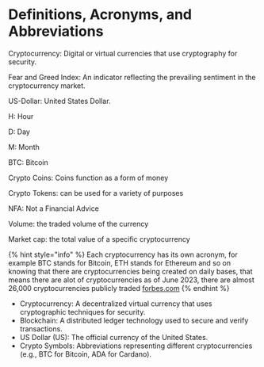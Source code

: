 # Definitions, Acronyms, and Abbreviations

Cryptocurrency: Digital or virtual currencies that use cryptography for security.&#x20;

Fear and Greed Index: An indicator reflecting the prevailing sentiment in the cryptocurrency market.&#x20;

US-Dollar: United States Dollar.

H: Hour

D: Day

M: Month

BTC: Bitcoin

Crypto Coins: Coins function as a form of money

Crypto Tokens: can be used for a variety of purposes

NFA: Not a Financial Advice

Volume: the traded volume of the currency&#x20;

Market cap: the total value of a specific cryptocurrency

{% hint style="info" %}
Each cryptocurrency has its own acronym, for example BTC stands for Bitcoin, ETH stands for Ethereum and so on knowing that there are cryptocurrencies being created on daily bases, that means there are alot of cryptocurrencies as of June 2023, there are almost 26,000 cryptocurrencies publicly traded [forbes.com](https://www.forbes.com/advisor/au/investing/cryptocurrency/different-types-of-cryptocurrencies-explained/)
{% endhint %}

* Cryptocurrency:  A decentralized virtual currency that uses cryptographic techniques for security.
* Blockchain: A distributed ledger technology used to secure and verify transactions.
* &#x20;US Dollar (US): The official currency of the United States.
* Crypto Symbols: Abbreviations representing different cryptocurrencies (e.g., BTC for Bitcoin, ADA for Cardano).
